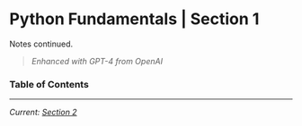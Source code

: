 # Python Fundamentals | Section 1

Notes continued.

> _Enhanced with GPT-4 from OpenAI_

### Table of Contents

___
_Current: [Section 2](README.md)_
